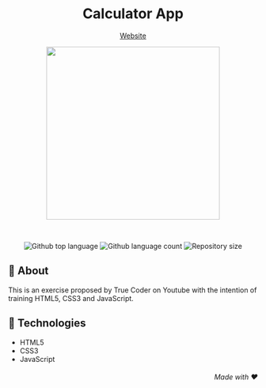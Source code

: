 
<div align=center> 
 
 # Calculator App
 
<a href="https://rebeccanayala.github.io/Calculator-App/">Website</a>
 
<a href="https://rebeccanayala.github.io/Calculator-App/"><img src="https://i.postimg.cc/9F4Kps9T/calculator.png" width="350px"></a>
 
</div>

<br>

<p align="center">

<img alt="Github top language" src="https://img.shields.io/github/languages/top/rebeccanayala/Calculator-App?color=04255a">

<img alt="Github language count" src="https://img.shields.io/github/languages/count/rebeccanayala/Calculator-App?color=04255a">

<img alt="Repository size" src="https://img.shields.io/github/repo-size/rebeccanayala/Calculator-App?color=04255a">
 
</p>

## :dart: About

This is an exercise proposed by True Coder on Youtube with the intention of training HTML5, CSS3 and JavaScript.


##  :rocket: Technologies

* HTML5
* CSS3
* JavaScript

<div align="right">

###### Made with :heart:
 
</div>






